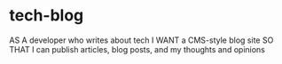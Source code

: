 # tech-blog

AS A developer who writes about tech
I WANT a CMS-style blog site
SO THAT I can publish articles, blog posts, and my thoughts and opinions